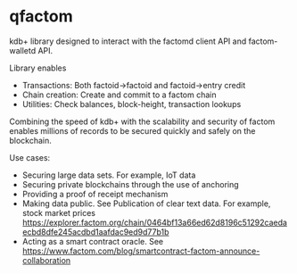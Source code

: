 # qfactom
kdb+ library designed to interact with the factomd client API and factom-walletd API.

Library enables
* Transactions: Both factoid->factoid and factoid->entry credit
* Chain creation: Create and commit to a factom chain
* Utilities: Check balances, block-height, transaction lookups

Combining the speed of kdb+ with the scalability and security of factom enables
millions of records to be secured quickly and safely on the blockchain.

Use cases:

* Securing large data sets. For example, IoT data
* Securing private blockchains through the use of anchoring
* Providing a proof of receipt mechanism
* Making data public.
   See Publication of clear text data. For example, stock market prices https://explorer.factom.org/chain/0464bf13a66ed62d8196c51292caedaecbd8dfe245acdbd1aafdac9ed9d77b1b
* Acting as a smart contract oracle. 
   See https://www.factom.com/blog/smartcontract-factom-announce-collaboration
